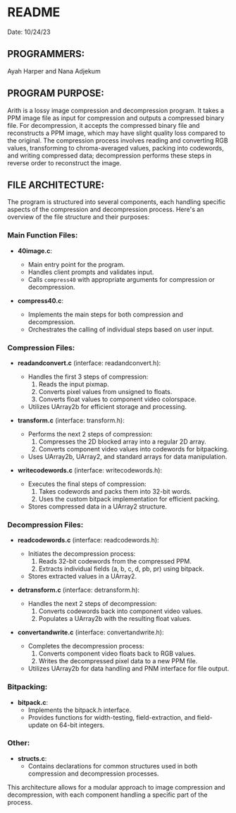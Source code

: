 # README

Date: 10/24/23

## PROGRAMMERS: 
Ayah Harper and Nana Adjekum

## PROGRAM PURPOSE:
Arith is a lossy image compression and decompression program. It takes a PPM image file as input for compression and outputs a compressed binary file. For decompression, it accepts the compressed binary file and reconstructs a PPM image, which may have slight quality loss compared to the original. The compression process involves reading and converting RGB values, transforming to chroma-averaged values, packing into codewords, and writing compressed data; decompression performs these steps in reverse order to reconstruct the image.

## FILE ARCHITECTURE:
The program is structured into several components, each handling specific aspects of the compression and decompression process. Here's an overview of the file structure and their purposes:

### Main Function Files:
- **40image.c**: 
  - Main entry point for the program.
  - Handles client prompts and validates input.
  - Calls `compress40` with appropriate arguments for compression or decompression.

- **compress40.c**: 
  - Implements the main steps for both compression and decompression.
  - Orchestrates the calling of individual steps based on user input.

### Compression Files:
- **readandconvert.c** (interface: readandconvert.h):
  - Handles the first 3 steps of compression:
    1. Reads the input pixmap.
    2. Converts pixel values from unsigned to floats.
    3. Converts float values to component video colorspace.
  - Utilizes UArray2b for efficient storage and processing.

- **transform.c** (interface: transform.h):
  - Performs the next 2 steps of compression:
    1. Compresses the 2D blocked array into a regular 2D array.
    2. Converts component video values into codewords for bitpacking.
  - Uses UArray2b, UArray2, and standard arrays for data manipulation.

- **writecodewords.c** (interface: writecodewords.h):
  - Executes the final steps of compression:
    1. Takes codewords and packs them into 32-bit words.
    2. Uses the custom bitpack implementation for efficient packing.
  - Stores compressed data in a UArray2 structure.

### Decompression Files:
- **readcodewords.c** (interface: readcodewords.h):
  - Initiates the decompression process:
    1. Reads 32-bit codewords from the compressed PPM.
    2. Extracts individual fields (a, b, c, d, pb, pr) using bitpack.
  - Stores extracted values in a UArray2.

- **detransform.c** (interface: detransform.h):
  - Handles the next 2 steps of decompression:
    1. Converts codewords back into component video values.
    2. Populates a UArray2b with the resulting float values.

- **convertandwrite.c** (interface: convertandwrite.h):
  - Completes the decompression process:
    1. Converts component video floats back to RGB values.
    2. Writes the decompressed pixel data to a new PPM file.
  - Utilizes UArray2b for data handling and PNM interface for file output.

### Bitpacking:
- **bitpack.c**:
  - Implements the bitpack.h interface.
  - Provides functions for width-testing, field-extraction, and field-update on 64-bit integers.

### Other:
- **structs.c**:
  - Contains declarations for common structures used in both compression and decompression processes.

This architecture allows for a modular approach to image compression and decompression, with each component handling a specific part of the process.
